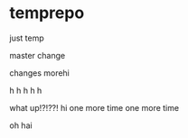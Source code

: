 # temprepo
just temp

master change


changes morehi

h
h
h
h
h


what up!?!??!
hi
  one more time
  one more time


oh hai
